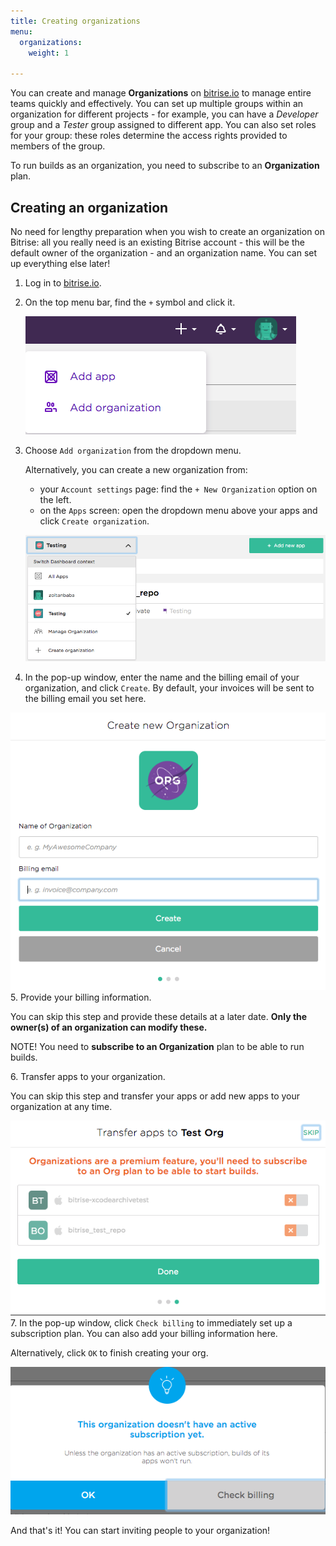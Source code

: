 ```yaml
---
title: Creating organizations
menu:
  organizations:
    weight: 1

---
```

You can create and manage **Organizations** on [bitrise.io](https://www.bitrise.io) to manage entire teams quickly and effectively. You can set up multiple groups within an organization for different projects - for example, you can have a _Developer_ group and a _Tester_ group assigned to different app. You can also set roles for your group: these roles determine the access rights provided to members of the group.

To run builds as an organization, you need to subscribe to an **Organization** plan.

## Creating an organization

No need for lengthy preparation when you wish to create an organization on Bitrise: all you really need is an existing Bitrise account - this will be the default owner of the organization - and an organization name. You can set up everything else later!

1. Log in to [bitrise.io](https://www.bitrise.io).
2. On the top menu bar, find the `+` symbol and click it.

   ![Screenshot](/img/team-management/organization/add-org.png)
3. Choose `Add organization` from the dropdown menu.

   Alternatively, you can create a new organization from:
   * your `Account settings` page: find the `+ New Organization` option on the left.
   * on the `Apps` screen: open the dropdown menu above your apps and click `Create organization`.

   ![Screenshot](/img/team-management/organization/add-org-apps.png)
4. In the pop-up window, enter the name and the billing email of your organization, and click `Create`. By default, your invoices will be sent to the billing email you set here.

![Screenshot](/img/team-management/organization/name-email-org.png)
5\. Provide your billing information.

You can skip this step and provide these details at a later date. **Only the owner(s) of an organization can modify these.**

NOTE! You need to **subscribe to an Organization** plan to be able to run builds.

6\. Transfer apps to your organization.

You can skip this step and transfer your apps or add new apps to your organization at any time.

![Screenshot](/img/team-management/organization/transfer-apps-creation.png)
7\. In the pop-up window, click `Check billing` to immediately set up a subscription plan. You can also add your billing information here.

Alternatively, click `OK` to finish creating your org.

![Screenshot](/img/team-management/organization/no-active-sub-yet.png)

And that's it! You can start inviting people to your organization!